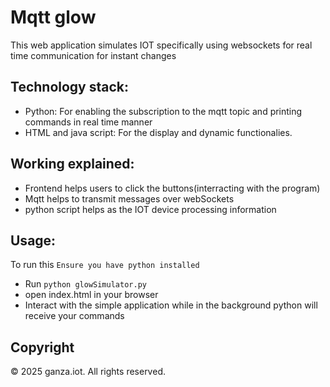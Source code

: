 # Mqtt glow
This web application simulates IOT specifically using websockets for real time communication for instant changes
## Technology stack: 
- Python: For enabling the subscription to the mqtt topic and printing commands in real time manner
- HTML and java script: For the display and dynamic functionalies.

## Working explained: 
- Frontend helps users to click the buttons(interracting with the program)
- Mqtt helps to transmit messages over webSockets
- python script helps as the IOT device processing information
## Usage:
To run this `Ensure you have python installed`
- Run `python glowSimulator.py`
- open index.html in your browser
- Interact with the simple application while in the background python will receive your commands

## Copyright
© 2025 ganza.iot. All rights reserved.
